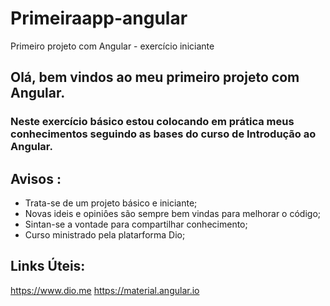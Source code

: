 # Primeiraapp-angular
Primeiro projeto com Angular - exercício iniciante  
## Olá, bem vindos ao meu primeiro projeto com Angular.
### Neste exercício básico estou colocando em prática meus conhecimentos seguindo as bases do curso de Introdução ao Angular.



## Avisos :
- Trata-se de um projeto básico e iniciante;
- Novas ideis e opiniôes são sempre bem vindas para melhorar o código;
- Sintan-se a vontade para compartilhar conhecimento;
- Curso ministrado pela platarforma Dio; 

## Links Úteis:
https://www.dio.me
https://material.angular.io




